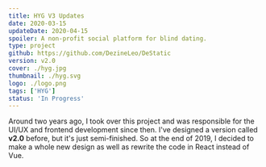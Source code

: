```yaml
---
title: HYG V3 Updates
date: 2020-03-15
updateDate: 2020-04-15
spoiler: A non-profit social platform for blind dating.
type: project
github: https://github.com/DezineLeo/DeStatic
version: v2.0
cover: ./hyg.jpg
thumbnail: ./hyg.svg
logo: ./logo.png
tags: ['HYG']
status: 'In Progress'
---
```


Around two years ago, I took over this project and was responsible for the UI/UX and frontend development since then. I've designed a version called **v2.0** before, but it's just semi-finished. So at the end of 2019, I decided to make a whole new design as well as rewrite the code in React instead of Vue.




